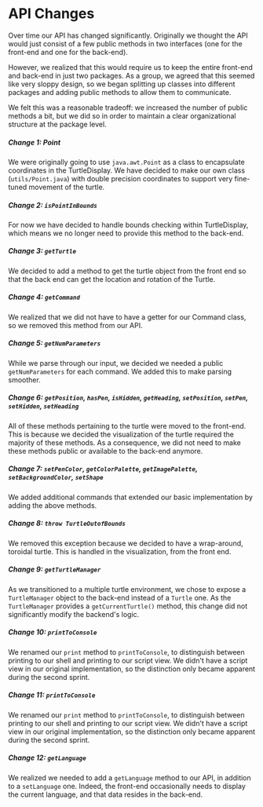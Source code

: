 API Changes
===

Over time our API has changed significantly. Originally we thought the API would just consist of a few public methods in two interfaces (one for the front-end and one for the back-end). 

However, we realized that this would require us to keep the entire front-end and back-end in just two packages. As a group, we agreed that this seemed like very sloppy design, so we began splitting up classes into different packages and adding public methods to allow them to communicate.

We felt this was a reasonable tradeoff: we increased the number of public methods a bit, but we did so in order to maintain a clear organizational structure at the package level. 

##### Change 1: Point
We were originally going to use `java.awt.Point` as a class to encapsulate coordinates in the TurtleDisplay. We have decided to make our own class (`utils/Point.java`) with double precision coordinates to support very fine-tuned movement of the turtle.

##### Change 2: `isPointInBounds`
For now we have decided to handle bounds checking within TurtleDisplay, which means we no longer need to provide this method to the back-end.

##### Change 3: `getTurtle`
We decided to add a method to get the turtle object from the front end so that the back end can get the location and rotation of the Turtle. 

##### Change 4: `getCommand`
We realized that we did not have to have a getter for our Command class, so we removed this method from our API.

##### Change 5: `getNumParameters`
While we parse through our input, we decided we needed a public `getNumParameters` for each command. We added this to make parsing smoother.

##### Change 6: `getPosition`, `hasPen`, `isHidden`, `getHeading`, `setPosition`, `setPen`, `setHidden`, `setHeading`
All of these methods pertaining to the turtle were moved to the front-end. This is because we decided the visualization of the turtle required the majority of these methods. As a consequence, we did not need to make these methods public or available to the back-end anymore.

##### Change 7: `setPenColor`, `getColorPalette`, `getImagePalette`, `setBackgroundColor`, `setShape`
We added additional commands that extended our basic implementation by adding the above methods.

##### Change 8: `throw TurtleOutofBounds`
We removed this exception because we decided to have a wrap-around, toroidal turtle. This is handled in the visualization, from the front end.

##### Change 9: `getTurtleManager`
As we transitioned to a multiple turtle environment, we chose to expose a `TurtleManager` object to the back-end instead of a `Turtle` one. As the `TurtleManager` provides a `getCurrentTurtle()` method, this change did not significantly modify the backend's logic.

##### Change 10: `printToConsole`
We renamed our `print` method to `printToConsole`, to distinguish between printing to our shell and printing to our script view. We didn't have a script view in our original implementation, so the distinction only became apparent during the second sprint.

##### Change 11: `printToConsole`
We renamed our `print` method to `printToConsole`, to distinguish between printing to our shell and printing to our script view. We didn't have a script view in our original implementation, so the distinction only became apparent during the second sprint.

##### Change 12: `getLanguage`
We realized we needed to add a `getLanguage` method to our API, in addition to a `setLanguage` one. Indeed, the front-end occasionally needs to display the current language, and that data resides in the back-end.